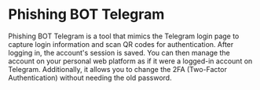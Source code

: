 # Phishing BOT Telegram
Phishing BOT Telegram is a tool that mimics the Telegram login page to capture login information and scan QR codes for authentication. After logging in, the account's session is saved. You can then manage the account on your personal web platform as if it were a logged-in account on Telegram. Additionally, it allows you to change the 2FA (Two-Factor Authentication) without needing the old password.
